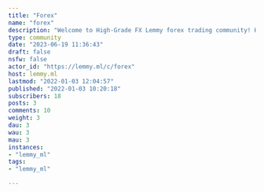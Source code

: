 ```yaml
---
title: "Forex" 
name: "forex"
description: "Welcome to High-Grade FX Lemmy forex trading community! Here you can converse about trading ideas, strategies, trading psychology, and nearly everything in between. We have a telegram group channel run by professional traders where we post trading signals to help you maintain a high success rate over the forex market.We will be posting trading results from time to time and we will consider posting a free signal on a random day every week.Telegram link => https://t.me/HIghGeeFXCommunity rules:*No Spamming*No trolling*No ads*No Promotional activity or   Advertisement"
type: community
date: "2023-06-19 11:36:43"
draft: false
nsfw: false
actor_id: "https://lemmy.ml/c/forex"
host: lemmy.ml
lastmod: "2022-01-03 12:04:57"
published: "2022-01-03 10:20:18"
subscribers: 18
posts: 3
comments: 10
weight: 3
dau: 3
wau: 3
mau: 3
instances:
- "lemmy_ml"
tags: 
- "lemmy_ml"

---
```


